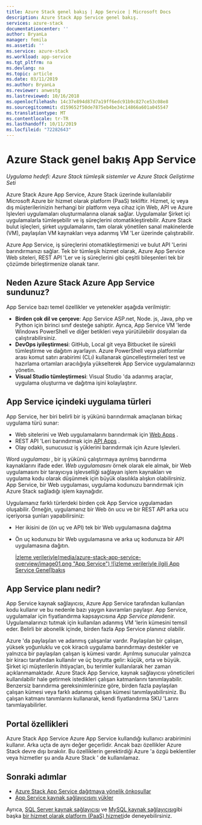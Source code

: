 ```yaml
---
title: Azure Stack genel bakış | App Service | Microsoft Docs
description: Azure Stack App Service genel bakış.
services: azure-stack
documentationcenter: ''
author: BryanLa
manager: femila
ms.assetid: ''
ms.service: azure-stack
ms.workload: app-service
ms.tgt_pltfrm: na
ms.devlang: na
ms.topic: article
ms.date: 03/11/2019
ms.author: BryanLa
ms.reviewer: anwestg
ms.lastreviewed: 10/16/2018
ms.openlocfilehash: 14c37e894d87d7a19ff6edc91b9c827ce53c08e8
ms.sourcegitcommit: d159652f50de7875eb4be34c14866a601a045547
ms.translationtype: MT
ms.contentlocale: tr-TR
ms.lasthandoff: 10/11/2019
ms.locfileid: "72282643"
---
```

# <a name="app-service-on-azure-stack-overview"></a>Azure Stack genel bakış App Service

*Uygulama hedefi: Azure Stack tümleşik sistemler ve Azure Stack Geliştirme Seti*

Azure Stack Azure App Service, Azure Stack üzerinde kullanılabilir Microsoft Azure bir hizmet olarak platform (PaaS) tekliftir. Hizmet, iç veya dış müşterilerinizin herhangi bir platform veya cihaz için Web, API ve Azure Işlevleri uygulamaları oluşturmalarına olanak sağlar. Uygulamalar Şirket içi uygulamalarla tümleşebilir ve iş süreçlerini otomatikleştirebilir. Azure Stack bulut işleçleri, şirket uygulamalarını, tam olarak yönetilen sanal makinelerde (VM), paylaşılan VM kaynakları veya adanmış VM 'Ler üzerinde çalıştırabilir.

Azure App Service, iş süreçlerini otomatikleştirmenizi ve bulut API 'Lerini barındırmanızı sağlar. Tek bir tümleşik hizmet olarak, Azure App Service Web siteleri, REST API 'Ler ve iş süreçlerini gibi çeşitli bileşenleri tek bir çözümde birleştirmenize olanak tanır.

## <a name="why-offer-azure-app-service-on-azure-stack"></a>Neden Azure Stack Azure App Service sundunuz?

App Service bazı temel özellikler ve yetenekler aşağıda verilmiştir:

- **Birden çok dil ve çerçeve**: App Service ASP.net, Node. js, Java, php ve Python için birinci sınıf desteğe sahiptir. Ayrıca, App Service VM 'lerde Windows PowerShell ve diğer betikleri veya yürütülebilir dosyaları da çalıştırabilirsiniz.
- **DevOps iyileştirmesi**: GitHub, Local git veya Bitbucket ile sürekli tümleştirme ve dağıtım ayarlayın. Azure PowerShell veya platformlar arası komut satırı arabirimi (CLı) kullanarak güncelleştirmeleri test ve hazırlama ortamları aracılığıyla yükselterek App Service uygulamalarınızı yönetin.
- **Visual Studio tümleştirmesi**: Visual Studio 'da adanmış araçlar, uygulama oluşturma ve dağıtma işini kolaylaştırır.

## <a name="app-types-in-app-service"></a>App Service içindeki uygulama türleri

App Service, her biri belirli bir iş yükünü barındırmak amaçlanan birkaç uygulama türü sunar:

- Web sitelerini ve Web uygulamalarını barındırmak için [Web Apps](/azure/app-service/overview) .
- REST API 'Leri barındırmak için [API Apps](/azure/app-service/overview) .
- Olay odaklı, sunucusuz iş yüklerini barındırmak için Azure Işlevleri.

Word *uygulaması* , bir iş yükünü çalıştırmaya ayrılmış barındırma kaynaklarını ifade eder. *Web uygulamasını* örnek olarak ele almak, bir Web uygulamasını bir tarayıcıya işlevselliği sağlayan işlem kaynakları ve uygulama kodu olarak düşünmek için büyük olasılıkla alışkın olabilirsiniz. App Service, bir Web uygulaması, uygulama kodunuzu barındırmak için Azure Stack sağladığı işlem kaynağıdır.

Uygulamanız farklı türlerdeki birden çok App Service uygulamadan oluşabilir. Örneğin, uygulamanız bir Web ön ucu ve bir REST API arka ucu içeriyorsa şunları yapabilirsiniz:

- Her ikisini de (ön uç ve API) tek bir Web uygulamasına dağıtma
- Ön uç kodunuzu bir Web uygulamasına ve arka uç kodunuza bir API uygulamasına dağıtın.

   [İzleme verileriyle(media/azure-stack-app-service-overview/image01.png "App Service") ![izleme verileriyle ilgili App Service Genel]bakış](media/azure-stack-app-service-overview/image01.png#lightbox)

## <a name="what-is-an-app-service-plan"></a>App Service planı nedir?

App Service kaynak sağlayıcısı, Azure App Service tarafından kullanılan kodu kullanır ve bu nedenle bazı yaygın kavramları paylaşır. App Service, uygulamalar için fiyatlandırma kapsayıcısına *App Service planı*denir. Uygulamalarınızı tutmak için kullanılan adanmış VM 'lerin kümesini temsil eder. Belirli bir abonelik içinde, birden fazla App Service planınız olabilir.

Azure 'da paylaşılan ve adanmış çalışanlar vardır. Paylaşılan bir çalışan, yüksek yoğunluklu ve çok kiracılı uygulama barındırmayı destekler ve yalnızca bir paylaşılan çalışan iş kümesi vardır. Ayrılmış sunucular yalnızca bir kiracı tarafından kullanılır ve üç boyutta gelir: küçük, orta ve büyük. Şirket içi müşterilerin ihtiyaçları, bu terimler kullanılarak her zaman açıklanmamaktadır. Azure Stack App Service, kaynak sağlayıcısı yöneticileri kullanılabilir hale getirmek istedikleri çalışan katmanlarını tanımlayabilir. Benzersiz barındırma gereksinimlerinize göre, birden fazla paylaşılan çalışan kümesi veya farklı adanmış çalışan kümesi tanımlayabilirsiniz. Bu çalışan katmanı tanımlarını kullanarak, kendi fiyatlandırma SKU 'Larını tanımlayabilirler.

## <a name="portal-features"></a>Portal özellikleri

Azure Stack App Service Azure App Service kullandığı kullanıcı arabirimini kullanır. Arka uçta de aynı değer geçerlidir. Ancak bazı özellikler Azure Stack devre dışı bırakılır. Bu özelliklerin gerektirdiği Azure 'a özgü beklentiler veya hizmetler şu anda Azure Stack ' de kullanılamaz.

## <a name="next-steps"></a>Sonraki adımlar

- [Azure Stack App Service dağıtmaya yönelik önkoşullar](azure-stack-app-service-before-you-get-started.md)
- [App Service kaynak sağlayıcısını yükler](azure-stack-app-service-deploy.md)

Ayrıca, [SQL Server kaynak sağlayıcısı](azure-stack-sql-resource-provider-deploy.md) ve [MySQL kaynak sağlayıcısı](azure-stack-mysql-resource-provider-deploy.md)gibi başka [bir hizmet olarak platform (PaaS) hizmeti](service-plan-offer-subscription-overview.md)de deneyebilirsiniz.
